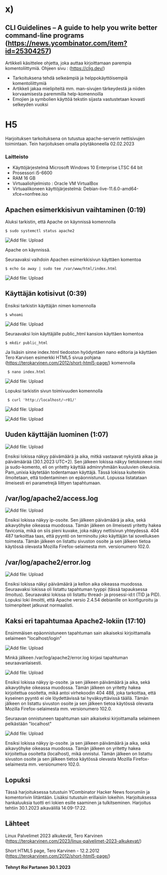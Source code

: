 # x)

 
 
 
 
## 	CLI Guidelines – A guide to help you write better command-line programs (https://news.ycombinator.com/item?id=25304257)

  Artikkeli käsittelee ohjetta, joka auttaa kirjoittamaan parempia komentoliittymiä. Ohjeen sivu : (https://clig.dev/)
 
* Tarkoituksena tehdä selkeämpiä ja helppokäyttöisempiä komentoliittymiä
* Artikkeli jakaa mielipiteitä mm. man-sivujen tärkeydestä ja niiden korvaamisesta paremmilla help-komennoilla
* Emojien ja symbolien käyttöä tekstin sijasta vastustetaan kovasti selkeyden vuoksi


 # H5
 Harjoituksen tarkoituksena on tutustua apache-serverin nettisivujen toimintaan. Tein harjoituksen omalla pöytäkoneella 02.02.2023
 

 
 
### Laitteisto
 
* Käyttöjärjestelmä	Microsoft Windows 10 Enterprise LTSC 64 bit
* Prosessori i5-6600
* RAM 16 GB
* Virtuaaliohjelmisto : Oracle VM VirtualBox
* Virtuaalikoneen käyttöjärjestelmä: Debian-live-11.6.0-amd64-xfce+nonfree.iso





## Apachen esimerkkisivun vaihtaminen (0:19)

Aluksi tarkistin, että Apache on käynnissä komennolla 

    $ sudo systemctl status apache2	
    
![Add file: Upload](/ss/aparun.PNG)
 
   Apache on käynnissä.
    
 Seuraavaksi vaihdoin Apachen esimerkkisivun käyttäen komentoa
   
    $ echo Go away | sudo tee /var/www/html/index.html
    
 ![Add file: Upload](/ss/goaway.PNG)   


## Käyttäjän kotisivut (0:39)

Ensiksi tarkistin käyttäjän nimen komennolla

    $ whoami
    
  ![Add file: Upload](/ss/whoami.PNG)  
  
  Seuraavaksi loin käyttäjälle public_html kansion käyttäen komentoa 
  
    $ mkdir public_html
    
  Ja lisäsin sinne index.html tiedoston hyödyntäen nano editoria ja käyttäen Tero Karvisen esimerkki HTML5 sivua pohjana (https://terokarvinen.com/2012/short-html5-page/) komennolla
  
     $ nano index.html
  
  ![Add file: Upload](/ss/nanopage.PNG) 
  
  Lopuksi tarkistin sivun toimivuuden komennolla
  
     $ curl 'http://localhost/~r01/'
     
  ![Add file: Upload](/ss/curltesti.PNG) 
  
  ![Add file: Upload](/ss/thundertesti.PNG) 
 

## Uuden käyttäjän luominen (1:07)
  
![Add file: Upload](/ss/authlog.PNG) 

Ensiksi lokissa näkyy päivämäärä ja aika, mitkä vastaavat nykyistä aikaa ja päivämäärää (30.1.2023 UTC+2). Sen jälkeen lokissa näkyy tietokoneen nimi ja sudo-komento, eli on yritetty käyttää adminryhmään kuuluvien oikeuksia. Pam_unixia käytetään todentamaan käyttäjä. Tässä lokissa kuitenkin ilmoitetaan, että todentaminen on epäonnistunut. Lopussa listatataan ilmeisesti eri parametrejä liittyen tapahtumaan.
 

 ## /var/log/apache2/access.log
 
  
  ![Add file: Upload](/ss/apacheacces.PNG)
  
Ensiksi lokissa näkyy ip-osoite. Sen jälkeen päivämäärä ja aika, sekä aikavyöhyke oikeassa muodossa. Tämän jälkeen on ilmeisesti yritetty hakea faviconia, mikä on siis pieni kuvake, joka näkyy nettisivun yhteydessä. 404 487 tarkoittaa taas, että pyyntö on terminoitu joko käyttäjän tai sovelluksen toimesta. Tämän jälkeen on listattu sivuston osoite ja sen jälkeen tietoa käytössä olevasta Mozilla Firefox-selaimesta mm. versionumero 102.0.
  


## /var/log/apache2/error.log

![Add file: Upload](/ss/apacheerror.PNG)

Ensiksi lokissa näkyi päivämäärä ja kellon aika oikeassa muodossa. Seuraavaksi lokissa oli listattu tapahtuman tyyppi (tässä tapauksessa ilmoitus). Seuraavaksi lokissa oli listattu thread- ja prosessi-id:t (TID ja PID). Lopuksi loki ilmoitti, että Apache versio 2.4.54 debianille on konfiguroitu ja toimenpiteet jatkuvat normaalisti.


## Kaksi eri tapahtumaa Apache2-lokiin (17:10)

Ensimmäisen epäonnistuneen tapahtuman sain aikaiseksi kirjoittamalla selaimeen "localhost/login"

![Add file: Upload](/ss/apafail.PNG)

Minkä jälkeen /var/log/apache2/error.log kirjasi tapahtuman seuraavanlaisesti.

![Add file: Upload](/ss/omaerror.PNG)


Ensiksi lokissa näkyy ip-osoite. ja sen jälkeen päivämäärä ja aika, sekä aikavyöhyke oikeassa muodossa. Tämän jälkeen on yritetty hakea kirjoitettua osoitetta, mikä antoi virhekoodin 404 488, joka tarkoittaa, että kyseinen pyyntö ei ole löydettävissä tai hyväksyttävissä täällä. Tämän jälkeen on listattu sivuston osoite ja sen jälkeen tietoa käytössä olevasta Mozilla Firefox-selaimesta mm. versionumero 102.0.

Seuraavan onnistuneen tapahtuman sain aikaiseksi kirjoittamalla selaimeen pelkästään "localhost"

![Add file: Upload](/ss/omaok.PNG)

Ensiksi lokissa näkyy ip-osoite. ja sen jälkeen päivämäärä ja aika, sekä aikavyöhyke oikeassa muodossa. Tämän jälkeen on yritetty hakea kirjoitettua osoitetta (localhost), mikä onnistui. Tämän jälkeen on listattu sivuston osoite ja sen jälkeen tietoa käytössä olevasta Mozilla Firefox-selaimesta mm. versionumero 102.0.


 ## Lopuksi 
 
 Tässä harjoituksessa tutustuin YCombinator Hacker News foorumiin ja komentorivin liitäntään. Lisäksi tutustuin erillaisiin lokeihin. Harjoituksessa hankaluuksia tuotti eri lokien esille saaminen ja tulkitseminen. Harjoitus tehtiin 30.1.2023 aikavälillä 14:09-17:22.
 
## Lähteet


Linux Palvelimet 2023 alkukevät, Tero Karvinen (https://terokarvinen.com/2023/linux-palvelimet-2023-alkukevat/)

Short HTML5 page, Tero Karvinen - 12.2.2012 (https://terokarvinen.com/2012/short-html5-page/)

#### Tehnyt Roi Partanen 30.1.2023
